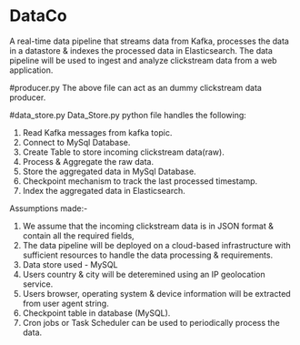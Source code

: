 # DataCo
A real-time data pipeline that streams data from Kafka, processes the data in a datastore &amp; indexes the processed data in Elasticsearch. The data pipeline will be
used to ingest and analyze clickstream data from a web application.

#producer.py
The above file can act as an dummy clickstream data producer.

#data_store.py
Data_Store.py python file handles the following:
1. Read Kafka messages from kafka topic.
2. Connect to MySql Database.
3. Create Table to store incoming clickstream data(raw).
4. Process & Aggregate the raw data.
5. Store the aggregated data in MySql Database.
6. Checkpoint mechanism to track the last processed timestamp.
7. Index the aggregated data in Elasticsearch.


Assumptions made:-
1. We assume that the incoming clickstream data is in JSON format & contain all the required fields,
2. The data pipeline will be deployed on a cloud-based infrastructure with sufficient resources to handle the data processing & requirements.
3. Data store used - MySQL
4. Users country & city will be deteremined using an IP geolocation service.
5. Users browser, operating system & device information will be extracted from user agent string.
6. Checkpoint table in database (MySQL).
7. Cron jobs or Task Scheduler can be used to periodically process the data.
